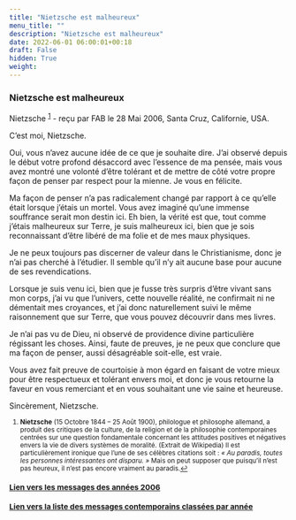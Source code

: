 ```yaml
---
title: "Nietzsche est malheureux"
menu_title: ""
description: "Nietzsche est malheureux"
date: 2022-06-01 06:00:01+00:18
draft: False
hidden: True
weight:
---
```

### Nietzsche est malheureux

Nietzsche <sup id="a1">[1](#f1)</sup> - reçu par FAB le 28 Mai 2006, Santa Cruz, Californie, USA.

C’est moi, Nietzsche.

Oui, vous n’avez aucune idée de ce que je souhaite dire. J’ai observé depuis le début votre profond désaccord avec l’essence de ma pensée, mais vous avez montré une volonté d’être tolérant et de mettre de côté votre propre façon de penser par respect pour la mienne. Je vous en félicite.

Ma façon de penser n’a pas radicalement changé par rapport à ce qu’elle était lorsque j’étais un mortel. Vous avez imaginé qu’une immense souffrance serait mon destin ici. Eh bien, la vérité est que, tout comme j’étais malheureux sur Terre, je suis malheureux ici, bien que je sois reconnaissant d’être libéré de ma folie et de mes maux physiques.

Je ne peux toujours pas discerner de valeur dans le Christianisme, donc je n’ai pas cherché à l’étudier. Il semble qu’il n’y ait aucune base pour aucune de ses revendications.

Lorsque je suis venu ici, bien que je fusse très surpris d’être vivant sans mon corps, j’ai vu que l’univers, cette nouvelle réalité, ne confirmait ni ne démentait mes croyances, et j’ai donc naturellement suivi le même raisonnement que sur Terre, que vous pouvez découvrir dans mes livres.

Je n’ai pas vu de Dieu, ni observé de providence divine particulière régissant les choses. Ainsi, faute de preuves, je ne peux que conclure que ma façon de penser, aussi désagréable soit-elle, est vraie.

Vous avez fait preuve de courtoisie à mon égard en faisant de votre mieux pour être respectueux et tolérant envers moi, et donc je vous retourne la faveur en vous remerciant et en vous souhaitant une vie saine et heureuse.

Sincèrement, Nietzsche.
<small>

1. <large id="f1"> **Nietzsche** (15 Octobre 1844 – 25 Août 1900), philologue et philosophe allemand, a produit des critiques de la culture, de la religion et de la philosophie contemporaines centrées sur une question fondamentale concernant les attitudes positives et négatives envers la vie de divers systèmes de moralité. (Extrait de Wikipedia) Il est particulièrement ironique que l’une de ses célèbres citations soit : *« Au paradis, toutes les personnes intéressantes ont disparu. »* Mais on peut supposer que puisqu’il n’est pas heureux, il n’est pas encore vraiment au paradis.[↩](#a1)

### [**Lien vers les messages des années 2006**](/fr-contemporary-messages/fr-contemporary-messages-by-date-order/fr-contemporary-messages-2006/)

### [**Lien vers la liste des messages contemporains classées par année**](/fr-contemporary-messages/fr-contemporary-messages-by-date-order/)
